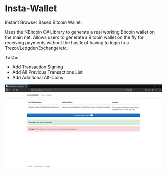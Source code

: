 # Insta-Wallet
Instant Browser Based Bitcoin Wallet.


Uses the NBitcoin C# Library to generate a real working Bitcoin wallet on the main net. Allows users to generate a Bitcoin wallet on the fly for receiving payments without the hastle of having to login to a Trezor/Ledgder/Exchange/etc.

To Do: 
- Add Transaction Signing 
- Add All Previous Transactions List
- Add Additional Alt-Coins

![](instawallet-v1.png)
